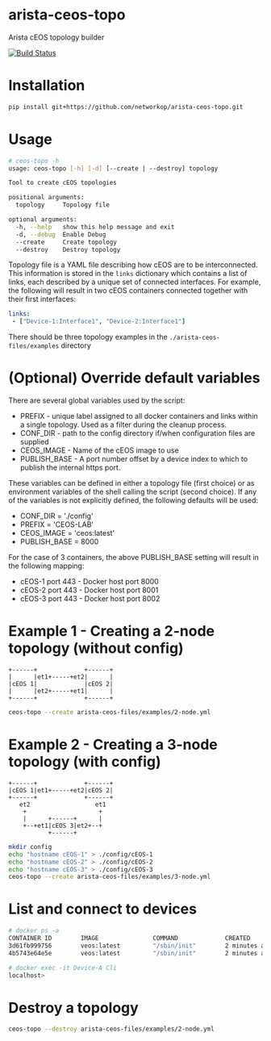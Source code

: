# arista-ceos-topo
Arista cEOS topology builder

[![Build Status](https://travis-ci.org/networkop/arista-ceos-topo.svg?branch=master)](https://travis-ci.org/networkop/arista-ceos-topo)

# Installation

````bash
pip install git+https://github.com/networkop/arista-ceos-topo.git
````

# Usage

```bash
# ceos-topo -h
usage: ceos-topo [-h] [-d] [--create | --destroy] topology

Tool to create cEOS topologies

positional arguments:
  topology     Topology file

optional arguments:
  -h, --help   show this help message and exit
  -d, --debug  Enable Debug
  --create     Create topology
  --destroy    Destroy topology
```

Topology file is a YAML file describing how cEOS are to be interconnected.
This information is stored in the `links` dictionary which 
contains a list of links, each described by a unique set of connected interfaces.
For example, the following will result in two cEOS containers
connected together with their first interfaces:
```yaml
links:
 - ["Device-1:Interface1", "Device-2:Interface1"]
```

There should be three topology examples in the `./arista-ceos-files/examples` directory

# (Optional) Override default variables
There are several global variables used by the script:

* PREFIX - unique label assigned to all docker containers and 
links within a single topology. Used as a filter during the 
cleanup process.
* CONF_DIR - path to the config directory if/when configuration 
files are supplied
* CEOS_IMAGE - Name of the cEOS image to use
* PUBLISH_BASE - A port number offset by a device index to which to publish
the internal https port.

These variables can be defined in either a topology file (first choice) or 
as environment variables of the shell calling the script (second choice).
If any of the variables is not explicitly defined, the following defaults 
will be used:

* CONF_DIR = './config'
* PREFIX = 'CEOS-LAB'
* CEOS_IMAGE = 'ceos:latest'
* PUBLISH_BASE = 8000

For the case of 3 containers, the above PUBLISH_BASE setting will result in 
the following mapping:
* cEOS-1 port 443 - Docker host port 8000
* cEOS-2 port 443 - Docker host port 8001
* cEOS-3 port 443 - Docker host port 8002

# Example 1 - Creating a 2-node topology (without config)

```text
+------+             +------+
|      |et1+-----+et2|      |
|cEOS 1|             |cEOS 2|
|      |et2+-----+et1|      |
+------+             +------+
```

```bash
ceos-topo --create arista-ceos-files/examples/2-node.yml
```

# Example 2 - Creating a 3-node topology (with config)
```text
+------+             +------+
|cEOS 1|et1+-----+et2|cEOS 2|
+------+             +------+
   et2                  et1
    +                    +
    |      +------+      |
    +--+et1|cEOS 3|et2+--+
           +------+

```

```bash
mkdir config
echo "hostname cEOS-1" > ./config/cEOS-1
echo "hostname cEOS-2" > ./config/cEOS-2
echo "hostname cEOS-3" > ./config/cEOS-3
ceos-topo --create arista-ceos-files/examples/3-node.yml
```

# List and connect to devices

```bash
# docker ps -a 
CONTAINER ID        IMAGE               COMMAND             CREATED             STATUS              PORTS               NAMES
3d61fb999756        veos:latest         "/sbin/init"        2 minutes ago       Up 2 minutes                            Device-B
4b5743e64e5e        veos:latest         "/sbin/init"        2 minutes ago       Up 2 minutes                            Device-A

# docker exec -it Device-A Cli
localhost>
```

# Destroy a topology

```bash
ceos-topo --destroy arista-ceos-files/examples/2-node.yml
```
